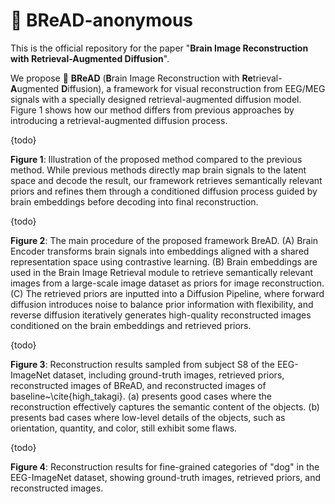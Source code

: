 # 🍞 BReAD-anonymous 

This is the official repository for the paper "**Brain Image Reconstruction with Retrieval-Augmented Diffusion**".

We propose 🍞 **BReAD** (**B**rain Image Reconstruction with **Re**trieval-**A**ugmented **D**iffusion), 
a framework for visual reconstruction from EEG/MEG signals with a specially designed retrieval-augmented diffusion model. 
Figure 1 shows how our method differs from previous approaches by introducing a retrieval-augmented diffusion process.

{todo}

**Figure 1**: Illustration of the proposed method compared to the previous method. While previous methods directly map brain signals to the latent space and decode the result, our framework retrieves semantically relevant priors and refines them through a conditioned diffusion process guided by brain embeddings before decoding into final reconstruction.

{todo}

**Figure 2**: The main procedure of the proposed framework BreAD. 
  (A) Brain Encoder transforms brain signals into embeddings aligned with a shared representation space using contrastive learning. 
  (B) Brain embeddings are used in the Brain Image Retrieval module to retrieve semantically relevant images from a large-scale image dataset as priors for image reconstruction. 
  (C) The retrieved priors are inputted into a Diffusion Pipeline, where forward diffusion introduces noise to balance prior information with flexibility, and reverse diffusion iteratively generates high-quality reconstructed images conditioned on the brain embeddings and retrieved priors.

{todo}

**Figure 3**: Reconstruction results sampled from subject S8 of the EEG-ImageNet dataset, including ground-truth images, retrieved priors, reconstructed images of BReAD, and reconstructed images of baseline~\cite{high_takagi}. 
  (a) presents good cases where the reconstruction effectively captures the semantic content of the objects. 
  (b) presents bad cases where low-level details of the objects, such as orientation, quantity, and color, still exhibit some flaws.


{todo}

**Figure 4**: Reconstruction results for fine-grained categories of "dog" in the EEG-ImageNet dataset, showing ground-truth images, retrieved priors, and reconstructed images.